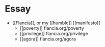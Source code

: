 # Essay

- [[Flancia]], or my [[humble]] [[manifesto]]
  - [[poverty]] flancia.org/poverty
  - [[privilege]] flancia.org/privilege
  - [[agora]] flancia.org/agora


